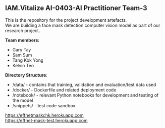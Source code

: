 <h2>IAM.Vitalize AI-0403-AI Practitioner Team-3</h2>

This is the repository for the project development artefacts.  
We are building a face mask detection computer vision model as part of our research project.<br>

**Team members:**<br>
<ul>
  <li>Gary Tay</li>
  <li>Sam Sum</li>
  <li>Tang Kok Yong</li>
  <li>Kelvin Teo</li>
</ul>

**Directory Structure:**
<ul>
<li>/data/ - contains that training, validation and evaluation/test data used</li>
<li>/docker/ - Dockerfile and related deployment code</li>
<li>/notebook/ - relevant Python notebooks for development and testing of the model</li>
<li>/snippets/ - test code sandbox </li>
</ul>

https://effnetmaskchk.herokuapp.com
<br>
https://effnet-mask-test.herokuapp.com
 
